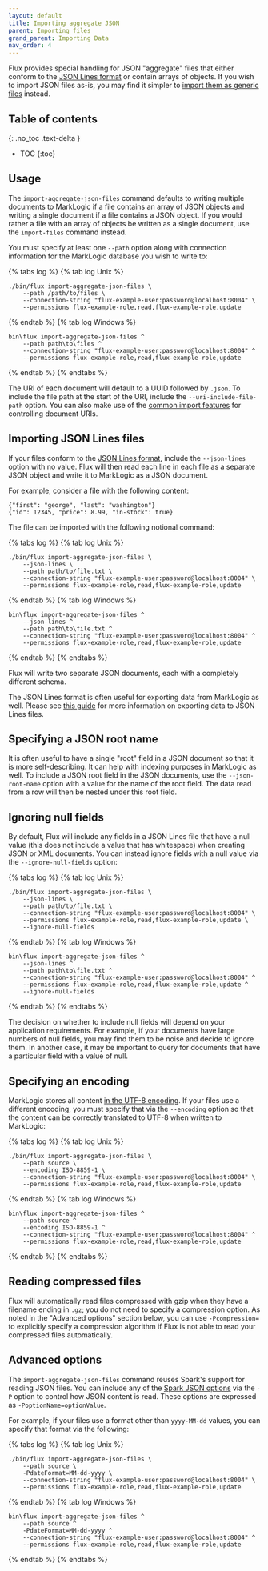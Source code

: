 ```yaml
---
layout: default
title: Importing aggregate JSON
parent: Importing files
grand_parent: Importing Data
nav_order: 4
---
```


Flux provides special handling for JSON "aggregate" files that either conform to the
[JSON Lines format](https://jsonlines.org/) or contain arrays of objects. If you wish to import JSON files as-is, 
you may find it simpler to [import them as generic files](generic-files.md) instead. 

## Table of contents
{: .no_toc .text-delta }

- TOC
{:toc}

## Usage

The `import-aggregate-json-files` command defaults to writing multiple documents to MarkLogic if a file contains an 
array of JSON objects and writing a single document if a file contains a JSON object. If you would 
rather a file with an array of objects be written as a single document, use the `import-files` command instead.

You must specify at least one `--path` option along with connection information for the MarkLogic database 
you wish to write to:

{% tabs log %}
{% tab log Unix %}
```
./bin/flux import-aggregate-json-files \
    --path /path/to/files \
    --connection-string "flux-example-user:password@localhost:8004" \
    --permissions flux-example-role,read,flux-example-role,update
```
{% endtab %}
{% tab log Windows %}
```
bin\flux import-aggregate-json-files ^
    --path path\to\files ^
    --connection-string "flux-example-user:password@localhost:8004" ^
    --permissions flux-example-role,read,flux-example-role,update
```
{% endtab %}
{% endtabs %}


The URI of each document will default to a UUID followed by `.json`. To include the file path at the start of the URI,
include the `--uri-include-file-path` option. You can also make use of the
[common import features](../common-import-features.md) for controlling document URIs.

## Importing JSON Lines files

If your files conform to the [JSON Lines format](https://jsonlines.org/), 
include the `--json-lines` option with no value. Flux will then read each line in each file as a separate JSON object 
and write it to MarkLogic as a JSON document.

For example, consider a file with the following content:

```
{"first": "george", "last": "washington"}
{"id": 12345, "price": 8.99, "in-stock": true}
```

The file can be imported with the following notional command:

{% tabs log %}
{% tab log Unix %}
```
./bin/flux import-aggregate-json-files \
    --json-lines \
    --path path/to/file.txt \
    --connection-string "flux-example-user:password@localhost:8004" \
    --permissions flux-example-role,read,flux-example-role,update
```
{% endtab %}
{% tab log Windows %}
```
bin\flux import-aggregate-json-files ^
    --json-lines ^
    --path path\to\file.txt ^
    --connection-string "flux-example-user:password@localhost:8004" ^
    --permissions flux-example-role,read,flux-example-role,update
```
{% endtab %}
{% endtabs %}


Flux will write two separate JSON documents, each with a completely different schema. 

The JSON Lines format is often useful for exporting data from MarkLogic as well. Please see 
[this guide](../../export/export-rows.md) for more information on exporting data to JSON Lines files. 

## Specifying a JSON root name

It is often useful to have a single "root" field in a JSON document so that it is more self-describing. It
can help with indexing purposes in MarkLogic as well. To include a JSON root field in the JSON documents, 
use the `--json-root-name` option with a value for the name of the root field. The data read from a 
row will then be nested under this root field.

## Ignoring null fields

By default, Flux will include any fields in a JSON Lines file that have a null value (this does not include
a value that has whitespace) when creating JSON or XML documents. You can instead ignore fields with a null value
via the `--ignore-null-fields` option:

{% tabs log %}
{% tab log Unix %}
```
./bin/flux import-aggregate-json-files \
    --json-lines \
    --path path/to/file.txt \
    --connection-string "flux-example-user:password@localhost:8004" \
    --permissions flux-example-role,read,flux-example-role,update \
    --ignore-null-fields
```
{% endtab %}
{% tab log Windows %}
```
bin\flux import-aggregate-json-files ^
    --json-lines ^
    --path path\to\file.txt ^
    --connection-string "flux-example-user:password@localhost:8004" ^
    --permissions flux-example-role,read,flux-example-role,update ^
    --ignore-null-fields
```
{% endtab %}
{% endtabs %}

The decision on whether to include null fields will depend on your application requirements. For example, if your
documents have large numbers of null fields, you may find them to be noise and decide to ignore them. In another case,
it may be important to query for documents that have a particular field with a value of null.

## Specifying an encoding

MarkLogic stores all content [in the UTF-8 encoding](https://docs.marklogic.com/guide/search-dev/encodings_collations#id_87576).
If your files use a different encoding, you must specify that via the `--encoding` option so that
the content can be correctly translated to UTF-8 when written to MarkLogic:

{% tabs log %}
{% tab log Unix %}
```
./bin/flux import-aggregate-json-files \
    --path source \
    --encoding ISO-8859-1 \
    --connection-string "flux-example-user:password@localhost:8004" \
    --permissions flux-example-role,read,flux-example-role,update
```
{% endtab %}
{% tab log Windows %}
```
bin\flux import-aggregate-json-files ^
    --path source ^
    --encoding ISO-8859-1 ^
    --connection-string "flux-example-user:password@localhost:8004" ^
    --permissions flux-example-role,read,flux-example-role,update
```
{% endtab %}
{% endtabs %}


## Reading compressed files

Flux will automatically read files compressed with gzip when they have a filename ending in `.gz`; you do not need to
specify a compression option. As noted in the "Advanced options" section below, you can use `-Pcompression=` to
explicitly specify a compression algorithm if Flux is not able to read your compressed files automatically.

## Advanced options

The `import-aggregate-json-files` command reuses Spark's support for reading JSON files. You can include any of
the [Spark JSON options](https://spark.apache.org/docs/latest/sql-data-sources-json.html) via the `-P` option
to control how JSON content is read. These options are expressed as `-PoptionName=optionValue`.

For example, if your files use a format other than `yyyy-MM-dd` values, you can specify that format via the following:

{% tabs log %}
{% tab log Unix %}
```
./bin/flux import-aggregate-json-files \
    --path source \
    -PdateFormat=MM-dd-yyyy \
    --connection-string "flux-example-user:password@localhost:8004" \
    --permissions flux-example-role,read,flux-example-role,update
```
{% endtab %}
{% tab log Windows %}
```
bin\flux import-aggregate-json-files ^
    --path source ^
    -PdateFormat=MM-dd-yyyy ^
    --connection-string "flux-example-user:password@localhost:8004" ^
    --permissions flux-example-role,read,flux-example-role,update
```
{% endtab %}
{% endtabs %}
